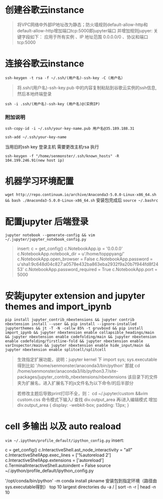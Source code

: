 # 创建谷歌云instance
> 将VPC网络中外部IP地址改为静态；防火墙规则default-allow-http和default-allow-http增加端口tcp:5000即jupyter端口
并增加规则jupyer: 关键字段如下： 应用于所有实例 、IP 地址范围 0.0.0.0/0 、协议和端口 tcp:5000
# 连接谷歌云instance
`ssh-keygen -t rsa -f ~/.ssh/(用户名)-ssh-key -C (用户名）`
> 将.ssh/(用户名)-ssh-key.pub 中的内容复制粘贴到谷歌云实例的ssh信息,然后本地终端登录

`ssh -i .ssh/(用户名)-ssh-key (用户名)@(实例IP)`
### 附加说明
`ssh-copy-id -i ~/.ssh/your-key-name.pub 用户名@35.189.188.31` 

`ssh-add ~/.ssh/your-key-name` 

当用旧的ssh key 登录主机 需要更改主机rsa 执行 

`ssh-keygen -f "/home/senmonster/.ssh/known_hosts" -R 104.199.246.91(new host ip)`

# 机器学习环境配置
`wget http://repo.continuum.io/archive/Anaconda3-5.0.0-Linux-x86_64.sh  && bash ./Anaconda3-5.0.0-Linux-x86_64.sh`
安装包完成后 `source ~/.bashrc`
# 配置jupyter 后端登录
`jupyter notebook --generate-config && vim ~/.jupyter/jupyter_notebook_config.py`
> insert:
c = get_config()
c.NotebookApp.ip = '0.0.0.0'
c.NotebookApp.notebook_dir = u'/home/topppyang/'
c.NotebookApp.open_browser = False
c.NotebookApp.password = u'sha1:9c648d04c827:a0578e432ba863eba2932f9a20b7f944fd8f2453'
c.NotebookApp.password_required = True
c.NotebookApp.port = 5000

# 安装jupyter extension and jupyter themes and import_ipynb 
```
pip install jupyter_contrib_nbextensions && jupyter contrib nbextension install --user && pip install --ignore-installed jupyterthemes && jt -T -N -cellw 85% -t gruvboxd && pip install import_ipynb && jupyter nbextension enable collapsible_headings/main && jupyter nbextension enable codefolding/main && jupyter nbextension enable codefolding/firstline-fold && jupyter nbextension enable varInspector/main && jupyter nbextension enable hide_input/main && jupyter nbextension enable splitcell/splitcell
```
> 生效指定扩展功能，说明：jupyter kernel 下 import sys; sys.executable 得到比如 '/home/senmonster/anaconda3/bin/python'
那就 cd /home/senmonster/anaconda3/lib/python3.7/site-packages/jupyter_contrib_nbextensions/nbextensions
该目录下的文件夹为扩展名，进入扩展名下的js文件名为以下命令/的后半部分

> 若修改主题后导致print打印不全，则：
cd ~/.jupyter/custom &&vim custom.css
命令模式下输入/ 查找 div.output_area
再i进入编辑模式 增加
div.output_area {
display: -webkit-box;
padding: 13px;
}

# cell 多输出 以及 auto reaload
`vim ~/.ipython/profile_default/ipython_config.py`
insert:
> 
c = get_config()
c.InteractiveShell.ast_node_interactivity = "all"
c.InteractiveShellApp.exec_lines = ['%autoreload 2']
c.InteractiveShellApp.extensions = ['autoreload']
c.TerminalInteractiveShell.autoindent = False
source ~/.ipython/profile_default/ipython_config.py


>
'/opt/conda/bin/python' -m conda install pkname 安装包到指定环境（路径由sys.executable得到）
top 10 largest directories
du -a / | sort -n -r | head -n 10
